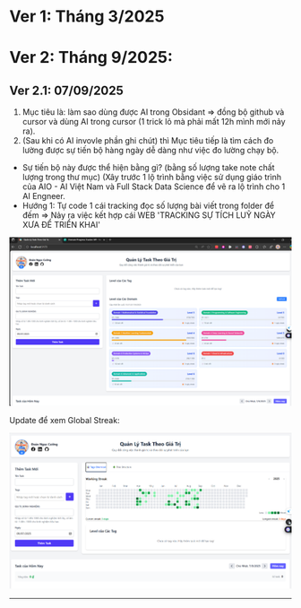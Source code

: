 # Ver 1: Tháng 3/2025


# Ver 2: Tháng 9/2025:

## Ver 2.1: 07/09/2025

1. Mục tiêu là: làm sao dùng được AI trong Obsidant => đồng bộ github và cursor và dùng AI trong cursor (1 trick lỏ mà phải mất 12h mình mới nảy ra).
2. (Sau khi có AI invovle phần ghi chút) thì Mục tiêu tiếp là tìm cách đo lường được sự tiến bộ hàng ngày dễ dàng như việc đo lường chạy bộ.

- Sự tiến bộ này được thể hiện bằng gì? (bằng số lượng take note chất lượng trong thư mục) (Xây trước 1 lộ trình bằng việc sử dụng giáo trình của AIO - AI Việt Nam và Full Stack Data Science để vẽ ra lộ trình cho 1 AI Engneer.
- Hướng 1: Tự code 1 cái tracking đọc số lượng bài viết trong folder để đếm
  => Nảy ra việc kết hợp cái WEB 'TRACKING SỰ TÍCH LUỸ NGÀY XƯA ĐỂ TRIỂN KHAI'

![1757226793810](image/CHANGLOG/1757226793810.png)

Update để xem Global Streak:

![1757251961160](docs/image/.md/1757251961160.png)

---
